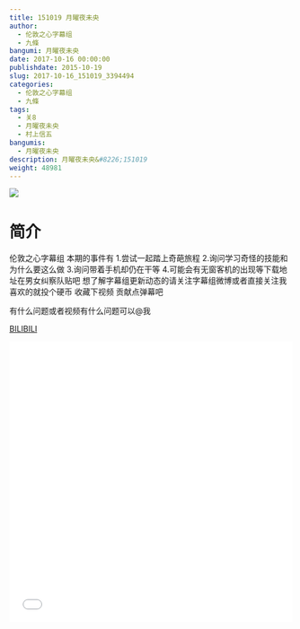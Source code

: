 ```yaml
---
title: 151019 月曜夜未央
author: 
  - 伦敦之心字幕组
  - 九條
bangumi: 月曜夜未央
date: 2017-10-16 00:00:00
publishdate: 2015-10-19
slug: 2017-10-16_151019_3394494
categories: 
  - 伦敦之心字幕组
  - 九條
tags: 
  - 关8
  - 月曜夜未央
  - 村上信五
bangumis: 
  - 月曜夜未央
description: 月曜夜未央&#8226;151019
weight: 48981
---
```


![](https://i.imgur.com/gkXLVFG.jpg)

# 简介  
伦敦之心字幕组 本期的事件有 1.尝试一起踏上奇葩旅程 2.询问学习奇怪的技能和为什么要这么做 3.询问带着手机却仍在干等 4.可能会有无窗客机的出现等下载地址在男女纠察队贴吧 想了解字幕组更新动态的请关注字幕组微博或者直接关注我 喜欢的就投个硬币 收藏下视频 贡献点弹幕吧


有什么问题或者视频有什么问题可以@我

  [BILIBILI](https://www.bilibili.com/video/av3394494/)


<div class="vcontainer">  <iframe class='video' src="//www.bilibili.com/blackboard/player.html?cid=5377961&aid=3394494" width="100%" height="500" frameborder="0" allowfullscreen="allowfullscreen"></iframe></div>
